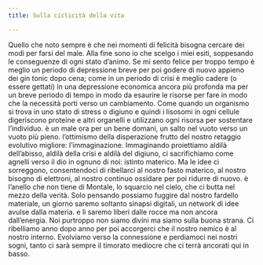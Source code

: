 ```yaml
---
title: Sulla ciclicità della vita 

---
```


Quello che noto sempre è che nei momenti di felicità bisogna cercare dei modi per farsi del male. Alla fine sono io che scelgo i miei esiti, soppesando le conseguenze di ogni stato d’animo. Se mi sento felice per troppo tempo è meglio un periodo di depressione breve per poi godere di nuovo appieno dei gin tonic dopo cena; come in un periodo di crisi è meglio cadere (o essere gettati) in una depressione economica ancora più profonda ma per un breve periodo di tempo in modo da esaurire le risorse per fare in modo che la necessità porti verso un cambiamento. Come quando un organismo si trova in uno stato di stress o digiuno e quindi i lisosomi in ogni cellule digeriscono proteine e altri organelli e utilizzano ogni risorsa per sostentare l’individuo. è un male ora per un bene domani, un salto nel vuoto verso un vuoto più pieno. l’ottimismo della disperazione frutto del nostro retaggio evolutivo migliore: l’immaginazione. Immaginando proiettiamo aldilà dell’abisso, aldilà della crisi e aldilà del digiuno, ci sacrifichiamo come agnelli verso il dio in ognuno di noi: istinto materico. Ma le idee ci sorreggono, consentendoci di ribellarci al nostro fasto materico, al nostro bisogno di elettroni, al nostro continuo ossidare per poi ridurre di nuovo. è l’anello che non tiene di Montale, lo squarcio nel cielo, che ci butta nel mezzo della verità. Solo pensando possiamo fuggire dal nostro fardello materiale, un giorno saremo soltanto sinapsi digitali, un network di idee avulse dalla materia. e lì saremo liberi dalle rocce ma non ancora dall’energia. Noi purtroppo non siamo divini ma siamo sulla buona strana. Ci ribelliamo anno dopo anno per poi accorgerci che il nostro nemico è al nostro interno. Evolviamo verso la connessione e perdiamoci nei nostri sogni, tanto ci sarà sempre il timorato mediocre che ci terrà ancorati qui in basso.
